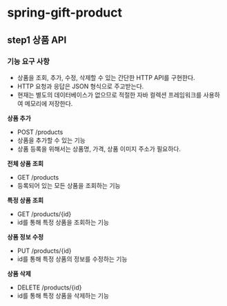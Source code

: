 # spring-gift-product

## step1 상품 API

### 기능 요구 사항
- 상품을 조회, 추가, 수정, 삭제할 수 있는 간단한 HTTP API를 구현한다.
- HTTP 요청과 응답은 JSON 형식으로 주고받는다.
- 현재는 별도의 데이터베이스가 없으므로 적절한 자바 컬렉션 프레임워크를 사용하여 메모리에 저장한다.

**상품 추가**
- POST /products
- 상품을 추가할 수 있는 기능
- 상품 등록을 위해서는 상품명, 가격, 상품 이미지 주소가 필요하다.

**전체 상품 조회**
- GET /products
- 등록되어 있는 모든 상품을 조회하는 기능

**특정 상품 조회**
- GET /products/{id}
- id를 통해 특정 상품을 조회하는 기능

**상품 정보 수정**
- PUT /products/{id}
- id를 통해 특정 상품의 정보를 수정하는 기능

**상품 삭제**
- DELETE /products/{id}
- id를 통해 특정 상품을 삭제하는 기능

